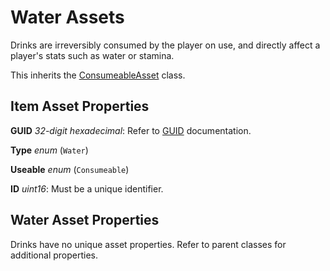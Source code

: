 Water Assets
============

Drinks are irreversibly consumed by the player on use, and directly affect a player's stats such as water or stamina.

This inherits the [ConsumeableAsset](/ItemAsset/ConsumeableAsset.md) class.

Item Asset Properties
---------------------

**GUID** *32-digit hexadecimal*: Refer to [GUID](/GUID.md) documentation.

**Type** *enum* (`Water`)

**Useable** *enum* (`Consumeable`)

**ID** *uint16*: Must be a unique identifier.

Water Asset Properties
----------------------

Drinks have no unique asset properties. Refer to parent classes for additional properties.
